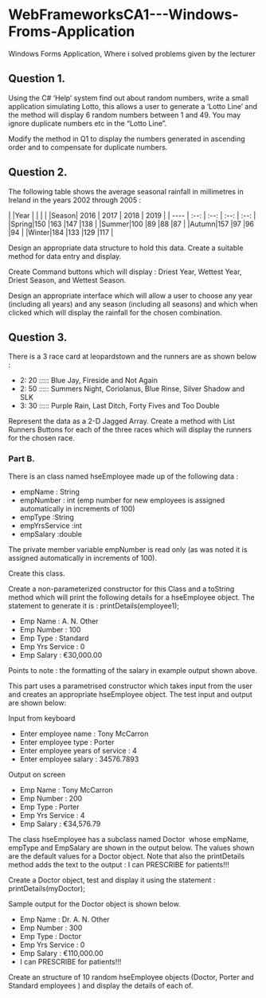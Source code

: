 # WebFrameworksCA1---Windows-Froms-Application
Windows Forms Application, Where i solved problems given by the lecturer

## Question 1.

Using the C# ‘Help’ system find out about random numbers, write a small application simulating Lotto, this allows a user to generate a   ‘Lotto Line’ and the method  will display 6 random numbers between 1 and 49. You may ignore duplicate numbers etc in the “Lotto Line”.

Modify the method in Q1 to display the numbers generated in ascending order and to compensate for duplicate numbers.

## Question 2.

The following table shows the average seasonal rainfall in millimetres in Ireland in the years 2002 through 2005 :


|      |Year  |      |      |      |
|Season| 2016 | 2017 | 2018 | 2019 |
| ---- | :--: | :--: | :--: | :--: |
|Spring|150   |163   |147   |138   |
|Summer|100   |89	   |88	  |87    |
|Autumn|157   |97	   |96	  |94    |
|Winter|184   |133   |129   |117   |


Design an appropriate data structure to hold this data. Create a suitable method for data entry and display.

Create Command buttons which will display : Driest Year, Wettest Year, Driest Season, and Wettest Season.

Design an appropriate interface which will allow a user to choose any year (including all years) and any season (including all seasons)   and which when clicked which will  display the rainfall for the chosen combination.


## Question 3.

There is a 3 race card at leopardstown and the runners are as shown below :

+ 2: 20 ::::: Blue Jay, Fireside and Not Again
+ 2: 50 ::::: Summers Night, Coriolanus, Blue Rinse, Silver Shadow and SLK
+ 3: 30 ::::: Purple Rain, Last Ditch, Forty Fives and Too Double

Represent the data as a 2-D Jagged Array. Create a method with List Runners Buttons for each of the three races which will display the runners for the chosen race.



### Part B.

There is an class named hseEmployee made up of the following data :

+ empName 	: String
+ empNumber 	: int (emp number for new employees is assigned automatically in increments of 100)
+ empType 	:String
+ empYrsService 	:int
+ empSalary 	:double

The private member variable empNumber is read only (as was noted it is assigned automatically in increments of 100).

Create this class. 

Create a non-parameterized constructor for this Class and a toString method which will print the following details for a hseEmployee object. The statement to generate it is : printDetails(employee1);

+ Emp Name : 		A. N. Other
+ Emp Number : 		100
+ Emp Type : 		Standard
+ Emp Yrs Service : 	0
+ Emp Salary : 		€30,000.00

Points to note : the formatting of the salary in example output shown above.

This part uses a parametrised constructor which takes input from the user and creates an appropriate hseEmployee object. The test input and output are shown below:

Input from keyboard

+ Enter employee name : Tony McCarron
+ Enter employee type : Porter
+ Enter employee years of service : 4
+ Enter employee salary : 34576.7893


Output on screen

+ Emp Name : 		Tony McCarron
+ Emp Number : 		200
+ Emp Type : 		Porter
+ Emp Yrs Service : 	4
+ Emp Salary : 		€34,576.79


The class hseEmployee has a subclass named Doctor  whose empName, empType and EmpSalary are shown in the output below. The values shown are the default values for a Doctor object. Note that also the printDetails method adds the text to the output :
I can PRESCRIBE for patients!!! 

Create a Doctor object, test and  display it using the statement : printDetails(myDoctor);

Sample output for the Doctor object is shown below.

+ Emp Name : 		Dr. A. N. Other
+ Emp Number : 		300
+ Emp Type : 		Doctor
+ Emp Yrs Service : 	0
+ Emp Salary : 		€110,000.00
+ I can PRESCRIBE for patients!!!

Create an structure of 10 random hseEmployee objects (Doctor, Porter and Standard employees ) and display the details of  each of.
